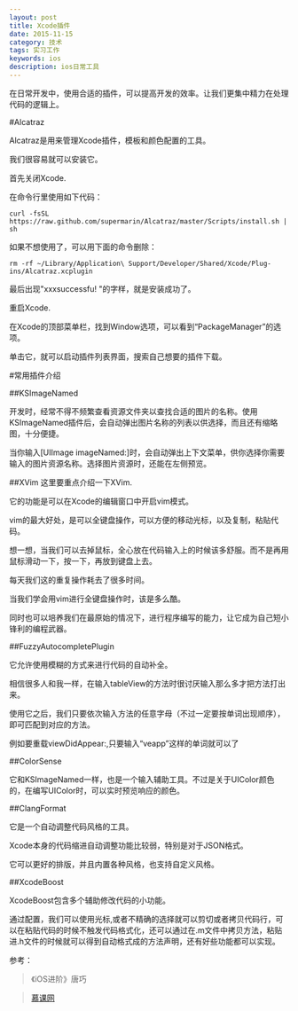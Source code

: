 ```yaml
---
layout: post
title: Xcode插件
date: 2015-11-15
category: 技术
tags: 实习工作
keywords: ios
description: ios日常工具
---
```

在日常开发中，使用合适的插件，可以提高开发的效率。让我们更集中精力在处理代码的逻辑上。

#Alcatraz

Alcatraz是用来管理Xcode插件，模板和颜色配置的工具。

我们很容易就可以安装它。

首先关闭Xcode.

在命令行里使用如下代码：

	curl -fsSL https://raw.github.com/supermarin/Alcatraz/master/Scripts/install.sh | sh
	
如果不想使用了，可以用下面的命令删除：

	rm -rf ~/Library/Application\ Support/Developer/Shared/Xcode/Plug-ins/Alcatraz.xcplugin
	
最后出现"xxxsuccessfu! "的字样，就是安装成功了。

重启Xcode.

在Xcode的顶部菜单栏，找到Window选项，可以看到“PackageManager”的选项。

单击它，就可以启动插件列表界面，搜索自己想要的插件下载。

#常用插件介绍

##KSImageNamed

开发时，经常不得不频繁查看资源文件夹以查找合适的图片的名称。使用KSImageNamed插件后，会自动弹出图片名称的列表以供选择，而且还有缩略图，十分便捷。

当你输入[UIImage imageNamed:]时，会自动弹出上下文菜单，供你选择你需要输入的图片资源名称。选择图片资源时，还能在左侧预览。

##XVim
这里要重点介绍一下XVim.

它的功能是可以在Xcode的编辑窗口中开启vim模式。

vim的最大好处，是可以全键盘操作，可以方便的移动光标，以及复制，粘贴代码。

想一想，当我们可以去掉鼠标，全心放在代码输入上的时候该多舒服。而不是再用鼠标滑动一下，按一下，再放到键盘上去。

每天我们这的重复操作耗去了很多时间。

当我们学会用vim进行全键盘操作时，该是多么酷。

同时也可以培养我们在最原始的情况下，进行程序编写的能力，让它成为自己短小锋利的编程武器。

##FuzzyAutocompletePlugin

它允许使用模糊的方式来进行代码的自动补全。

相信很多人和我一样，在输入tableView的方法时很讨厌输入那么多才把方法打出来。

使用它之后，我们只要依次输入方法的任意字母（不过一定要按单词出现顺序），即可匹配到对应的方法。

例如要重载viewDidAppear:,只要输入“veapp”这样的单词就可以了

##ColorSense

它和KSImageNamed一样，也是一个输入辅助工具。不过是关于UIColor颜色的，在编写UIColor时，可以实时预览响应的颜色。

##ClangFormat

它是一个自动调整代码风格的工具。

Xcode本身的代码缩进自动调整功能比较弱，特别是对于JSON格式。

它可以更好的排版，并且内置各种风格，也支持自定义风格。


##XcodeBoost

XcodeBoost包含多个辅助修改代码的小功能。

通过配置，我们可以使用光标,或者不精确的选择就可以剪切或者拷贝代码行，可以在粘贴代码的时候不触发代码格式化，还可以通过在.m文件中拷贝方法，粘贴进.h文件的时候就可以得到自动格式成的方法声明，还有好些功能都可以实现。

参考：

>《iOS进阶》唐巧

>[慕课网](http://www.imooc.com/article/2115)





